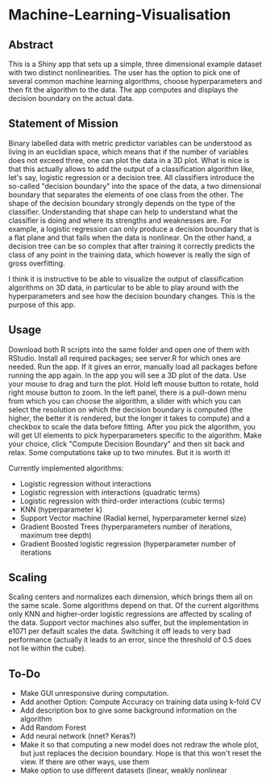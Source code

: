 # Machine-Learning-Visualisation

## Abstract

This is a Shiny app that sets up a simple, three dimensional example dataset with two distinct nonlinearities. The user has the option to pick one of several common machine learning algorithms, choose hyperparameters and then fit the algorithm to the data. The app computes and displays the decision boundary on the actual data.

## Statement of Mission

Binary labelled data with metric predictor variables can be understood as living in an euclidian space, which means that if the number of variables does not exceed three, one can plot the data in a 3D plot. What is nice is that this actually allows to add the output of a classification algorithm like, let's say, logistic regression or a decision tree. All classifiers introduce the so-called "decision boundary" into the space of the data, a two dimensional boundary that separates the elements of one class from the other. The shape of the decision boundary strongly depends on the type of the classifier. Understanding that shape can help to understand what the classifier is doing and where its strengths and weaknesses are. For example, a logistic regression can only produce a decision boundary that is a flat plane and that fails when the data is nonlinear. On the other hand, a decision tree can be so complex that after training it correctly predicts the class of any point in the training data, which however is really the sign of gross overfitting.

I think it is instructive to be able to visualize the output of classification algorithms on 3D data, in particular to be able to play around with the hyperparameters and see how the decision boundary changes. This is the purpose of this app.

## Usage

Download both R scripts into the same folder and open one of them with RStudio. Install all required packages; see server.R for which ones are needed. Run the app. If it gives an error, manually load all packages before running the app again. In the app you will see a 3D plot of the data. Use your mouse to drag and turn the plot. Hold left mouse button to rotate, hold right mouse button to zoom. In the left panel, there is a pull-down menu from which you can choose the algorithm, a slider with which you can select the resolution on which the decision boundary is computed (the higher, the better it is rendered, but the longer it takes to compute) and a checkbox to scale the data before fitting. After you pick the algorithm, you will get UI elements to pick hyperparameters specific to the algorithm. Make your choice, click "Compute Decision Boundary" and then sit back and relax. Some computations take up to two minutes. But it is worth it!

Currently implemented algorithms:
- Logistic regression without interactions
- Logistic regression with interactions (quadratic terms)
- Logistic regression with third-order interactions (cubic terms)
- KNN (hyperparameter k)
- Support Vector machine (Radial kernel, hyperparameter kernel size)
- Gradient Boosted Trees (hyperparameters number of iterations, maximum tree depth)
- Gradient Boosted logistic regression (hyperparameter number of iterations

## Scaling

Scaling centers and normalizes each dimension, which brings them all on the same scale. Some algorithms depend on that. Of the current algorithms only KNN and higher-order logistic regressions are affected by scaling of the data. Support vector machines also suffer, but the implementation in e1071 per default scales the data. Switching it off leads to very bad performance (actually it leads to an error, since the threshold of 0.5 does not lie within the cube).

## To-Do

- Make GUI unresponsive during computation.
- Add another Option: Compute Accuracy on training data using k-fold CV
- Add description box to give some background information on the algorithm
- Add Random Forest
- Add neural network (nnet? Keras?)
- Make it so that computing a new model does not redraw the whole plot, but just replaces the decision boundary. Hope is that this won't reset the view. If there are other ways, use them
- Make option to use different datasets (linear, weakly nonlinear







